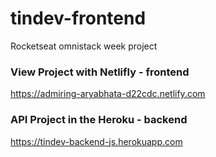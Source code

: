# tindev-frontend
 Rocketseat omnistack week project

### View Project with Netlifly - frontend

https://admiring-aryabhata-d22cdc.netlify.com

### API Project in the Heroku - backend

https://tindev-backend-js.herokuapp.com
